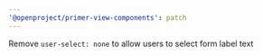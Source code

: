 ```yaml
---
'@openproject/primer-view-components': patch
---
```


Remove `user-select: none` to allow users to select form label text
